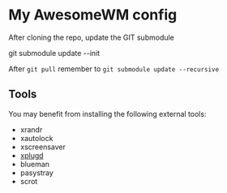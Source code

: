 My AwesomeWM config
===================

After cloning the repo, update the GIT submodule

   git submodule update --init

After `git pull` remember to `git submodule update --recursive`


Tools
-----

You may benefit from installing the following external tools:

- xrandr
- xautolock
- xscreensaver
- [xplugd][]
- blueman
- pasystray
- scrot

[xplugd]: https://github.com/troglobit/xplugd
